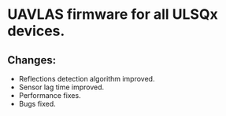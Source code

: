 # UAVLAS firmware for all ULSQx devices.
## Changes: 
* Reflections detection algorithm improved.
* Sensor lag time improved.
* Performance fixes.
* Bugs fixed.
